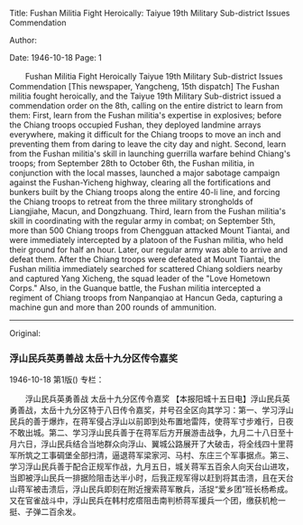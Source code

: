 Title: Fushan Militia Fight Heroically: Taiyue 19th Military Sub-district Issues Commendation

Author:

Date: 1946-10-18
Page: 1

　　Fushan Militia Fight Heroically
    Taiyue 19th Military Sub-district Issues Commendation
    [This newspaper, Yangcheng, 15th dispatch] The Fushan militia fought heroically, and the Taiyue 19th Military Sub-district issued a commendation order on the 8th, calling on the entire district to learn from them: First, learn from the Fushan militia's expertise in explosives; before the Chiang troops occupied Fushan, they deployed landmine arrays everywhere, making it difficult for the Chiang troops to move an inch and preventing them from daring to leave the city day and night. Second, learn from the Fushan militia's skill in launching guerrilla warfare behind Chiang's troops; from September 28th to October 6th, the Fushan militia, in conjunction with the local masses, launched a major sabotage campaign against the Fushan-Yicheng highway, clearing all the fortifications and bunkers built by the Chiang troops along the entire 40-li line, and forcing the Chiang troops to retreat from the three military strongholds of Liangjiahe, Macun, and Dongzhuang. Third, learn from the Fushan militia's skill in coordinating with the regular army in combat; on September 5th, more than 500 Chiang troops from Chengguan attacked Mount Tiantai, and were immediately intercepted by a platoon of the Fushan militia, who held their ground for half an hour. Later, our regular army was able to arrive and defeat them. After the Chiang troops were defeated at Mount Tiantai, the Fushan militia immediately searched for scattered Chiang soldiers nearby and captured Yang Xicheng, the squad leader of the "Love Hometown Corps." Also, in the Guanque battle, the Fushan militia intercepted a regiment of Chiang troops from Nanpanqiao at Hancun Geda, capturing a machine gun and more than 200 rounds of ammunition.



<hr /> 

Original: 


### 浮山民兵英勇善战  太岳十九分区传令嘉奖

1946-10-18
第1版()
专栏：

　　浮山民兵英勇善战
    太岳十九分区传令嘉奖
    【本报阳城十五日电】浮山民兵英勇善战，太岳十九分区特于八日传令嘉奖，并号召全区向其学习：第一、学习浮山民兵的善于爆炸，在蒋军侵占浮山以前即到处布置地雷阵，使蒋军寸步难行，日夜不敢出城。第二、学习浮山民兵善于在蒋军后方开展游击战争，九月二十八日至十月六日，浮山民兵结合当地群众向浮山、翼城公路展开了大破击，将全线四十里蒋军所筑之工事碉堡全部扫清，逼退蒋军梁家河、马村、东庄三个军事据点。第三、学习浮山民兵善于配合正规军作战，九月五日，城关蒋军五百余人向天台山进攻，当即被浮山民兵一排据险阻击达半小时，后我正规军得以赶到将其击溃，且在天台山蒋军被击溃后，浮山民兵即刻在附近搜索蒋军散兵，活捉“爱乡团”班长杨希成。又在官雀战斗中，浮山民兵在韩村疙瘩阻击南判桥蒋军援兵一个团，缴获机枪一挺、子弹二百余发。
